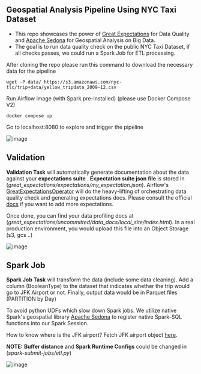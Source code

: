 ## Geospatial Analysis Pipeline Using NYC Taxi Dataset
- This repo showcases the power of [Great Expectations](https://greatexpectations.io) for Data Quality and [Apache Sedona](https://sedona.apache.org/) for Geospatial Analysis on Big Data.
- The goal is to run data quality check on the public NYC Taxi Dataset, if all checks passes, we could run a Spark Job for ETL processing.

After cloning the repo please run this command to download the necessary data for the pipeline

`wget -P data/ https://s3.amazonaws.com/nyc-tlc/trip+data/yellow_tripdata_2009-12.csv`

Run Airflow image (with Spark pre-installed) (please use Docker Compose V2)

`docker compose up`

Go to localhost:8080 to explore and trigger the pipeline

![image](https://user-images.githubusercontent.com/59940078/172496772-5ed8ec95-8ac2-4966-8913-5897855a7dcd.png)

## Validation

**Validation Task** will automatically generate documentation about the data against your **expectations suite** . **Expectation suite json file** is stored in (_great_expectations/expectations/my_expectation.json_). Airflow's [GreatExpectationsOperator](https://registry.astronomer.io/providers/great-expectations/modules/greatexpectationsoperator) 
will do the heavy-lifting of orchestrating data quality check and generating expectations docs.
Please consult the official [docs](https://greatexpectations.io/expectations) if you want to add more expectations.

Once done, you can find your data profiling docs at (_great_expectations/uncommitted/data_docs/local_site/index.html_). In a real production environment, you would upload this file into an Object Storage (s3, gcs ..)

![image](https://user-images.githubusercontent.com/59940078/172497883-11d752d0-e6a3-4b57-9d10-45a23eeb96b3.png)

## Spark Job

**Spark Job Task** will transform the data (include some data cleaning). Add a column (BooleanType) to the dataset that indicates whether the trip would go to JFK Airport or not. Finally, output data would be in Parquet files (PARTITION by Day)

To avoid python UDFs which slow down Spark jobs. We utilize native Spark's geospatial library [Apache Sedona](https://sedona.apache.org/) to register native Spark-SQL functions into our Spark Session.

How to know where is the JFK airport? Fetch JFK airport object [here](https://data.cityofnewyork.us/City-Government/Airport-Polygon/xfhz-rhsk). 

**NOTE:** **Buffer distance** and **Spark Runtime Configs** could be changed in (_spark-submit-jobs/etl.py_)

![image](https://user-images.githubusercontent.com/59940078/172499156-d03ea454-b2f6-455b-8783-ad30532db344.png)


